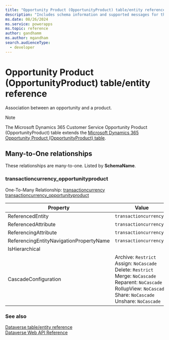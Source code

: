 ```yaml
---
title: "Opportunity Product (OpportunityProduct) table/entity reference (Microsoft Dynamics 365 Customer Service)"
description: "Includes schema information and supported messages for the Opportunity Product (OpportunityProduct) table/entity with Microsoft Dynamics 365 Customer Service."
ms.date: 08/26/2024
ms.service: powerapps
ms.topic: reference
author: gandhamm
ms.author: mgandham
search.audienceType: 
  - developer
---
```


# Opportunity Product (OpportunityProduct) table/entity reference

Association between an opportunity and a product.

> [!NOTE]
> The Microsoft Dynamics 365 Customer Service Opportunity Product (OpportunityProduct) table extends the [Microsoft Dynamics 365 Opportunity Product (OpportunityProduct) table](/dynamics365/developer/entities/opportunityproduct).




## Many-to-One relationships

These relationships are many-to-one. Listed by **SchemaName**.

### <a name="BKMK_transactioncurrency_opportunityproduct"></a> transactioncurrency_opportunityproduct

One-To-Many Relationship: [transactioncurrency transactioncurrency_opportunityproduct](transactioncurrency.md#BKMK_transactioncurrency_opportunityproduct)

|Property|Value|
|---|---|
|ReferencedEntity|`transactioncurrency`|
|ReferencedAttribute|`transactioncurrencyid`|
|ReferencingAttribute|`transactioncurrencyid`|
|ReferencingEntityNavigationPropertyName|`transactioncurrencyid`|
|IsHierarchical||
|CascadeConfiguration|Archive: `Restrict`<br />Assign: `NoCascade`<br />Delete: `Restrict`<br />Merge: `NoCascade`<br />Reparent: `NoCascade`<br />RollupView: `NoCascade`<br />Share: `NoCascade`<br />Unshare: `NoCascade`|



### See also

[Dataverse table/entity reference](../about-entity-reference.md)  
[Dataverse Web API Reference](/power-apps/developer/data-platform/webapi/reference/about)   

